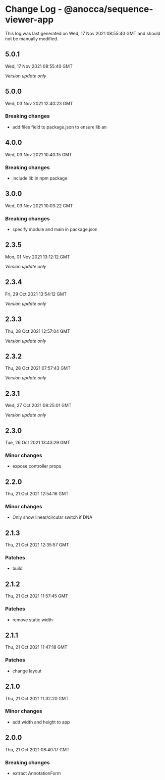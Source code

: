 # Change Log - @anocca/sequence-viewer-app

This log was last generated on Wed, 17 Nov 2021 08:55:40 GMT and should not be manually modified.

## 5.0.1
Wed, 17 Nov 2021 08:55:40 GMT

_Version update only_

## 5.0.0
Wed, 03 Nov 2021 12:40:23 GMT

### Breaking changes

- add files field to package.json to ensure lib an

## 4.0.0
Wed, 03 Nov 2021 10:40:15 GMT

### Breaking changes

- include lib in npm package

## 3.0.0
Wed, 03 Nov 2021 10:03:22 GMT

### Breaking changes

- specify module and main in package.json

## 2.3.5
Mon, 01 Nov 2021 13:12:12 GMT

_Version update only_

## 2.3.4
Fri, 29 Oct 2021 13:54:12 GMT

_Version update only_

## 2.3.3
Thu, 28 Oct 2021 12:57:04 GMT

_Version update only_

## 2.3.2
Thu, 28 Oct 2021 07:57:43 GMT

_Version update only_

## 2.3.1
Wed, 27 Oct 2021 08:25:01 GMT

_Version update only_

## 2.3.0
Tue, 26 Oct 2021 13:43:29 GMT

### Minor changes

- expose controller props

## 2.2.0
Thu, 21 Oct 2021 12:54:16 GMT

### Minor changes

- Only show linear/circular switch if DNA

## 2.1.3
Thu, 21 Oct 2021 12:35:57 GMT

### Patches

- build

## 2.1.2
Thu, 21 Oct 2021 11:57:45 GMT

### Patches

- remove static width

## 2.1.1
Thu, 21 Oct 2021 11:47:18 GMT

### Patches

- change layout

## 2.1.0
Thu, 21 Oct 2021 11:32:20 GMT

### Minor changes

- add width and height to app

## 2.0.0
Thu, 21 Oct 2021 08:40:17 GMT

### Breaking changes

- extract AnnotationForm

